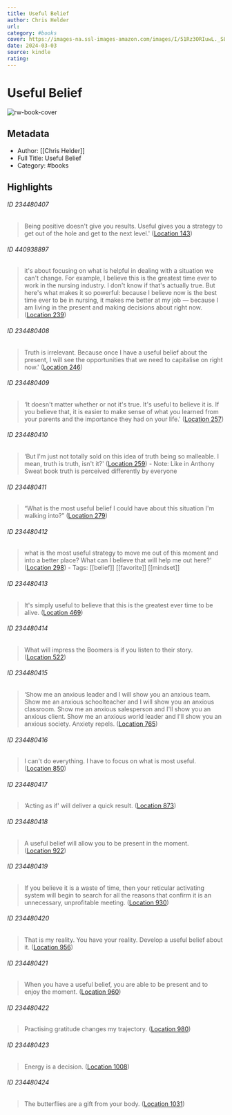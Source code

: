 ```yaml
---
title: Useful Belief
author: Chris Helder
url: 
category: #books
cover: https://images-na.ssl-images-amazon.com/images/I/51Rz3ORIuwL._SL200_.jpg
date: 2024-03-03
source: kindle
rating:
---
```

# Useful Belief

![rw-book-cover](https://images-na.ssl-images-amazon.com/images/I/51Rz3ORIuwL._SL200_.jpg)

## Metadata
- Author: [[Chris Helder]]
- Full Title: Useful Belief
- Category: #books

## Highlights
###### ID 234480407
> Being positive doesn't give you results. Useful gives you a strategy to get out of the hole and get to the next level.' ([Location 143](https://readwise.io/to_kindle?action=open&asin=B01ACLO1LU&location=143))
    
###### ID 440938897
> it's about focusing on what is helpful in dealing with a situation we can't change. For example, I believe this is the greatest time ever to work in the nursing industry. I don't know if that's actually true. But here's what makes it so powerful: because I believe now is the best time ever to be in nursing, it makes me better at my job — because I am living in the present and making decisions about right now. ([Location 239](https://readwise.io/to_kindle?action=open&asin=B01ACLO1LU&location=239))
    
###### ID 234480408
> Truth is irrelevant. Because once I have a useful belief about the present, I will see the opportunities that we need to capitalise on right now.' ([Location 246](https://readwise.io/to_kindle?action=open&asin=B01ACLO1LU&location=246))
    
###### ID 234480409
> ‘It doesn't matter whether or not it's true. It's useful to believe it is. If you believe that, it is easier to make sense of what you learned from your parents and the importance they had on your life.' ([Location 257](https://readwise.io/to_kindle?action=open&asin=B01ACLO1LU&location=257))
    
###### ID 234480410
> ‘But I'm just not totally sold on this idea of truth being so malleable. I mean, truth is truth, isn't it?' ([Location 259](https://readwise.io/to_kindle?action=open&asin=B01ACLO1LU&location=259))
    - Note: Like in Anthony Sweat book truth is perceived differently by everyone
    
###### ID 234480411
> “What is the most useful belief I could have about this situation I'm walking into?” ([Location 279](https://readwise.io/to_kindle?action=open&asin=B01ACLO1LU&location=279))
    
###### ID 234480412
> what is the most useful strategy to move me out of this moment and into a better place? What can I believe that will help me out here?' ([Location 298](https://readwise.io/to_kindle?action=open&asin=B01ACLO1LU&location=298)) 
    - Tags: [[belief]] [[favorite]] [[mindset]] 
    
###### ID 234480413
> It's simply useful to believe that this is the greatest ever time to be alive. ([Location 469](https://readwise.io/to_kindle?action=open&asin=B01ACLO1LU&location=469))
    
###### ID 234480414
> What will impress the Boomers is if you listen to their story. ([Location 522](https://readwise.io/to_kindle?action=open&asin=B01ACLO1LU&location=522))
    
###### ID 234480415
> ‘Show me an anxious leader and I will show you an anxious team. Show me an anxious schoolteacher and I will show you an anxious classroom. Show me an anxious salesperson and I'll show you an anxious client. Show me an anxious world leader and I'll show you an anxious society. Anxiety repels. ([Location 765](https://readwise.io/to_kindle?action=open&asin=B01ACLO1LU&location=765))
    
###### ID 234480416
> I can't do everything. I have to focus on what is most useful. ([Location 850](https://readwise.io/to_kindle?action=open&asin=B01ACLO1LU&location=850))
    
###### ID 234480417
> ‘Acting as if' will deliver a quick result. ([Location 873](https://readwise.io/to_kindle?action=open&asin=B01ACLO1LU&location=873))
    
###### ID 234480418
> A useful belief will allow you to be present in the moment. ([Location 922](https://readwise.io/to_kindle?action=open&asin=B01ACLO1LU&location=922))
    
###### ID 234480419
> If you believe it is a waste of time, then your reticular activating system will begin to search for all the reasons that confirm it is an unnecessary, unprofitable meeting. ([Location 930](https://readwise.io/to_kindle?action=open&asin=B01ACLO1LU&location=930))
    
###### ID 234480420
> That is my reality. You have your reality. Develop a useful belief about it. ([Location 956](https://readwise.io/to_kindle?action=open&asin=B01ACLO1LU&location=956))
    
###### ID 234480421
> When you have a useful belief, you are able to be present and to enjoy the moment. ([Location 960](https://readwise.io/to_kindle?action=open&asin=B01ACLO1LU&location=960))
    
###### ID 234480422
> Practising gratitude changes my trajectory. ([Location 980](https://readwise.io/to_kindle?action=open&asin=B01ACLO1LU&location=980))
    
###### ID 234480423
> Energy is a decision. ([Location 1008](https://readwise.io/to_kindle?action=open&asin=B01ACLO1LU&location=1008))
    
###### ID 234480424
> The butterflies are a gift from your body. ([Location 1031](https://readwise.io/to_kindle?action=open&asin=B01ACLO1LU&location=1031))
    
